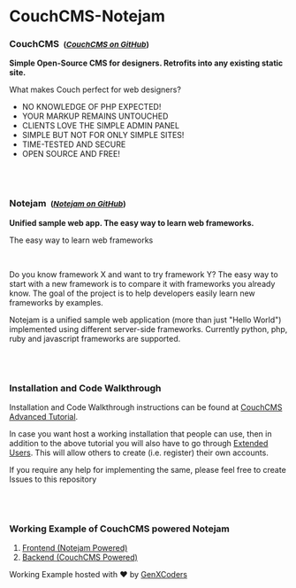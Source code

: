 # CouchCMS-Notejam
<h3>CouchCMS &nbsp;<small>(<em><a href="https://github.com/CouchCMS/CouchCMS" target="_blank">CouchCMS on GitHub</a></em>)</small></h3>
<strong>Simple Open-Source CMS for designers. Retrofits into any existing static site.</strong>
<br />
<p>What makes Couch perfect for web designers?</p>
<ul>
  <li>NO KNOWLEDGE OF PHP EXPECTED!</li>
  <li>YOUR MARKUP REMAINS UNTOUCHED</li>
  <li>CLIENTS LOVE THE SIMPLE ADMIN PANEL</li>
  <li>SIMPLE BUT NOT FOR ONLY SIMPLE SITES!</li>
  <li>TIME-TESTED AND SECURE</li>
  <li>OPEN SOURCE AND FREE!</li>
</ul>
<br />
<br />
<h3>Notejam &nbsp;<small>(<em><a href="https://github.com/komarserjio/notejam" target="_blank">Notejam on GitHub</a></em>)</small></h3>
<strong>Unified sample web app. The easy way to learn web frameworks.</strong>
<br />
<p>The easy way to learn web frameworks</p>
<br />
<p>Do you know framework X and want to try framework Y? The easy way to start with a new framework is to compare it with frameworks you already know. The goal of the project is to help developers easily learn new frameworks by examples.</p>
<p>Notejam is a unified sample web application (more than just "Hello World") implemented using different server-side frameworks. Currently python, php, ruby and javascript frameworks are supported.</p>
<br />
<br />
<h3>Installation and Code Walkthrough</h3>
<p>Installation and Code Walkthrough instructions can be found at <a href="https://www.couchcms.com/docs/advanced-tutorial/" target="_blank">CouchCMS Advanced Tutorial</a>.</p>
<p>In case you want host a working installation that people can use, then in addition to the above tutorial you will also have to go through <a href="https://www.couchcms.com/docs/extended-entities/post.htm" target="_blank">Extended Users</a>. This will allow others to create (i.e. register) their own accounts.</p>
<p>If you require any help for implementing the same, please feel free to create Issues to this repository</p>
<br />
<br />
<h3>Working Example of CouchCMS powered Notejam</h3>
<ol>
  <li><a href="https://www.genxcoders.in/CouchCMS/Notejam" target="_blank">Frontend (Notejam Powered)</a></li>
  <li><a href="https://www.genxcoders.in/CouchCMS/Notejam" target="_blank">Backend (CouchCMS Powered)</a></li>
</ol>
<p>Working Example hosted with &#10084; by <a href="https://www.gxcpl.com/" target="_blank">GenXCoders</a></p>
